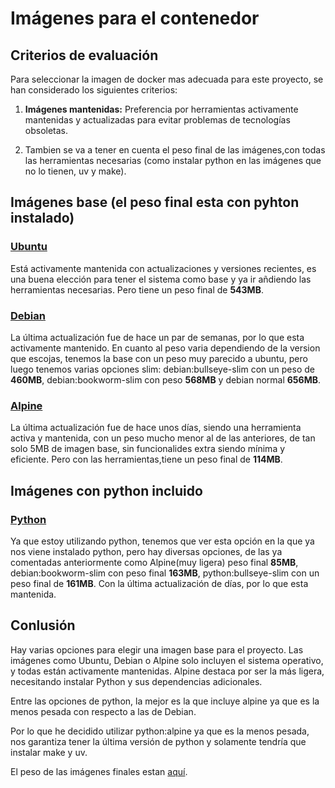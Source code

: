 # Imágenes para el contenedor

## Criterios de evaluación

Para seleccionar la imagen de docker mas adecuada para este proyecto, se han considerado los siguientes criterios:


1. **Imágenes mantenidas:** Preferencia por herramientas activamente mantenidas y actualizadas para evitar problemas de tecnologías obsoletas.

2. Tambien se va a tener en cuenta el peso final de las imágenes,con todas las herramientas necesarias (como instalar python en las imágenes que no lo tienen, uv y make).

## Imágenes base (el peso final esta con pyhton instalado)

### [Ubuntu](https://hub.docker.com/_/ubuntu)
Está activamente mantenida con actualizaciones y versiones recientes, es una buena elección para tener el sistema como base y ya ir añdiendo las herramientas necesarias. Pero tiene un peso final de **543MB**.

### [Debian](https://hub.docker.com/_/debian)
La última actualización fue de hace un par de semanas, por lo que esta activamente mantenido. En cuanto al peso varia dependiendo de la version que escojas, tenemos la base con un peso muy parecido a ubuntu, pero luego tenemos varias opciones slim: debian:bullseye-slim con un peso de **460MB**, debian:bookworm-slim con peso **568MB** y debian normal **656MB**.

### [Alpine](https://hub.docker.com/_/alpine)
La última actualización fue de hace unos días, siendo una herramienta activa y mantenida, con un peso mucho menor al de las anteriores, de tan solo 5MB de imagen base, sin funcionalides extra siendo mínima y eficiente. Pero con las herramientas,tiene un peso final de **114MB**.


## Imágenes con python incluido 

### [Python](https://hub.docker.com/_/python)
Ya que estoy utilizando python, tenemos que ver esta opción en la que ya nos viene instalado python, pero hay diversas opciones, de las ya comentadas anteriormente como Alpine(muy ligera) peso final **85MB**, debian:bookworm-slim con peso final **163MB**, python:bullseye-slim con un peso final de **161MB**. Con la última actualización  de días, por lo que esta mantenida.



## Conlusión

Hay varias opciones para elegir una imagen base para el proyecto. Las imágenes como Ubuntu, Debian o Alpine solo incluyen el sistema operativo, y todas están activamente mantenidas. Alpine destaca por ser la más ligera, necesitando  instalar Python y sus dependencias adicionales.

Entre las opciones de python, la mejor es la que incluye alpine ya que es la menos pesada con respecto a las de Debian.

Por lo que he decidido utilizar python:alpine ya que es la menos pesada, nos garantiza tener la última versión de python y solamente tendría que instalar make y uv.

El peso de las imágenes finales estan [aquí](https://github.com/lmchaves/OrganizarTaller/tree/Objetivo-1/docs/imgs/peso_imagenes.png).